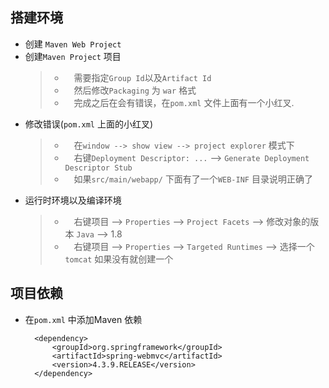 

## 搭建环境
- 创建 `Maven Web Project`
- 创建`Maven Project` 项目
    > - &emsp;需要指定`Group Id`以及`Artifact Id` <br>
    > - &emsp;然后修改`Packaging` 为 `war` 格式<br>
    > - &emsp;完成之后在会有错误，在`pom.xml` 文件上面有一个小红叉.<br>
- 修改错误(`pom.xml` 上面的小红叉)
    > - &emsp;在`window --> show view --> project explorer` 模式下<br>
    > - &emsp;右键`Deployment Descriptor: ...`  --> `Generate Deployment Descriptor Stub`<br>
    > - &emsp;如果`src/main/webapp/` 下面有了一个`WEB-INF` 目录说明正确了<br>
- 运行时环境以及编译环境
    > - &emsp;右键项目  --> `Properties` -->  `Project Facets` --> 修改对象的版本  `Java`  -->  1.8<br>
    > - &emsp;右键项目  --> `Properties` -->  `Targeted Runtimes` --> 选择一个`tomcat`  如果没有就创建一个<br>

## 项目依赖
- 在`pom.xml` 中添加Maven 依赖

        <dependency>
			<groupId>org.springframework</groupId>
			<artifactId>spring-webmvc</artifactId>
			<version>4.3.9.RELEASE</version>
		</dependency>

